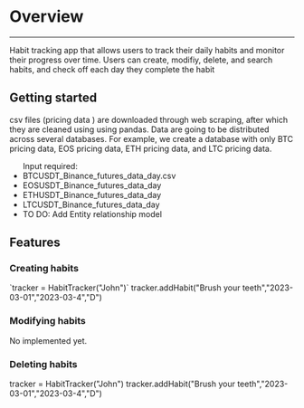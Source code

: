 <!DOCTYPE html>
<html lang="en">
<head>
    <meta charset="UTF-8">
</head>
<body>
    <h1>Overview</h1>
    <hr>
     <p>Habit tracking app that allows users to track their daily habits and 
      monitor their progress over time. Users can create, modifiy, delete, and search habits, and check off each day
    they complete the habit</a></p>
    <h2>Getting started</h2>
    csv files (pricing data ) are downloaded through web scraping, after which they are cleaned using 
    using pandas. Data are going to be distributed across several databases.
         For example, we create a database with only BTC pricing data, EOS pricing data, ETH pricing data, and LTC pricing data.
  <ul>  
      Input required:  </li>
      <li>BTCUSDT_Binance_futures_data_day.csv</li>
      <li>EOSUSDT_Binance_futures_data_day</li>
      <li>ETHUSDT_Binance_futures_data_day</li>
      <li>LTCUSDT_Binance_futures_data_day</li>
      <li>TO DO: Add Entity relationship model </li>

  </ul>
     <h2>Features</h2>
     <h3>Creating habits</h3>
     `tracker = HabitTracker("John")`
     tracker.addHabit("Brush your teeth","2023-03-01","2023-03-4","D")
     <h3>Modifying habits</h3>
     No implemented yet.
     <h3>Deleting habits</h3>
     tracker = HabitTracker("John")
     tracker.addHabit("Brush your teeth","2023-03-01","2023-03-4","D")

</body>


